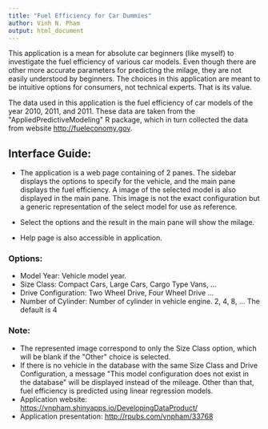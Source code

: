 ```yaml
---
title: "Fuel Efficiency for Car Dummies"
author: Vinh N. Pham
output: html_document
---
```


This application is a mean for absolute car beginners (like myself) to investigate the fuel efficiency of various car models.  Even though there are other more accurate parameters for predicting the milage, they are not easily understood by beginners.  The choices in this application are meant to be intuitive options for consumers, not technical experts.  That is its value.

The data used in this application is the fuel efficiency of car models of the year 2010, 2011, and 2011.  These data are taken from the "AppliedPredictiveModeling" R package, which in turn collected the data from website http://fueleconomy.gov.

Interface Guide:
---------------------------
- The application is a web page containing of 2 panes.  The sidebar displays the options to specify for the vehicle, and the main pane displays the fuel efficiency.  A image of the selected model is also displayed in the main pane.  This image is not the exact configuration but a generic representation of the select model for use as reference.

- Select the options and the result in the main pane will show the milage.

- Help page is also accessible in application.

### Options:

- Model Year: Vehicle model year.
- Size Class: Compact Cars, Large Cars, Cargo Type Vans, ...
- Drive Configuration: Two Wheel Drive, Four Wheel Drive ...
- Number of Cylinder: Number of cylinder in vehicle engine.  2, 4, 8, ...  The default is 4

### Note:
- The represented image correspond to only the Size Class option, which will be blank if the "Other" choice is selected.
- If there is no vehicle in the database with the same Size Class and Drive Configuration, a message "This model configuration does not exist in the database" will be displayed instead of the mileage.  Other than that, fuel efficiency is predicted using linear regression models.
- Application website: https://vnpham.shinyapps.io/DevelopingDataProduct/
- Application presentation: http://rpubs.com/vnpham/33768